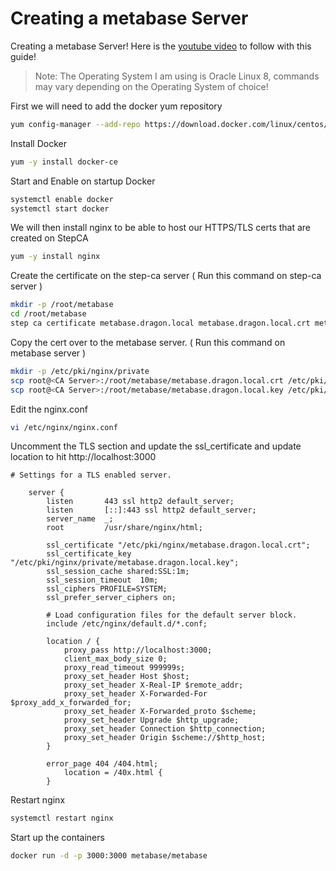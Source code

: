 # Creating a metabase Server
Creating a metabase Server! Here is the [youtube video](https://www.youtube.com/watch?v=McJuvHLC90s&list=PLhkW8M2MBf-H33LeTrVMc0LwN3EuOqGQV&index=73&pp=gAQBiAQB) to follow with this guide!

> Note: The Operating System I am using is Oracle Linux 8, commands may vary depending on the Operating System of choice!


First we will need to add the docker yum repository
```sh
yum config-manager --add-repo https://download.docker.com/linux/centos/docker-ce.repo
```

Install Docker 
```sh
yum -y install docker-ce
```

Start and Enable on startup Docker 
```sh
systemctl enable docker 
systemctl start docker 
```

We will then install nginx to be able to host our HTTPS/TLS certs that are created on StepCA 
```sh
yum -y install nginx
```

Create the certificate on the step-ca server ( Run this command on step-ca server )
```sh
mkdir -p /root/metabase
cd /root/metabase 
step ca certificate metabase.dragon.local metabase.dragon.local.crt metabase.dragon.local.key
```

Copy the cert over to the metabase server. ( Run this command on metabase server )
```sh
mkdir -p /etc/pki/nginx/private
scp root@<CA Server>:/root/metabase/metabase.dragon.local.crt /etc/pki/nginx/metabase.dragon.local.crt
scp root@<CA Server>:/root/metabase/metabase.dragon.local.key /etc/pki/nginx/private/metabase.asgard.local.key
```

Edit the nginx.conf 
```sh
vi /etc/nginx/nginx.conf
```

Uncomment the TLS section and update the ssl_certificate and update location to hit http://localhost:3000
```
# Settings for a TLS enabled server.

    server {
        listen       443 ssl http2 default_server;
        listen       [::]:443 ssl http2 default_server;
        server_name  _;
        root         /usr/share/nginx/html;

        ssl_certificate "/etc/pki/nginx/metabase.dragon.local.crt";
        ssl_certificate_key "/etc/pki/nginx/private/metabase.dragon.local.key";
        ssl_session_cache shared:SSL:1m;
        ssl_session_timeout  10m;
        ssl_ciphers PROFILE=SYSTEM;
        ssl_prefer_server_ciphers on;

        # Load configuration files for the default server block.
        include /etc/nginx/default.d/*.conf;

        location / {
            proxy_pass http://localhost:3000;
            client_max_body_size 0;
            proxy_read_timeout 999999s;
            proxy_set_header Host $host;
            proxy_set_header X-Real-IP $remote_addr;
            proxy_set_header X-Forwarded-For $proxy_add_x_forwarded_for;
            proxy_set_header X-Forwarded_proto $scheme;
            proxy_set_header Upgrade $http_upgrade;
            proxy_set_header Connection $http_connection;
            proxy_set_header Origin $scheme://$http_host;
        }

        error_page 404 /404.html;
            location = /40x.html {
        }

```

Restart nginx 
```sh
systemctl restart nginx
```

Start up the containers
```sh
docker run -d -p 3000:3000 metabase/metabase

```